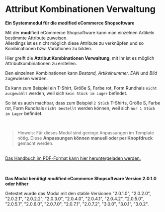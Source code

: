 # Attribut Kombinationen Verwaltung

**Ein Systemmodul für die *mod*ified eCommerce Shopsoftware**

Mit der **mod**ified eCommerce Shopsoftware kann man einzelnen Artikeln bestimmte Attribute zuweisen.<br />
Allerdings ist es nicht möglich diese Attribute zu verknüpfen und so Kombinationen bzw. Variationen zu bilden.

Hier greift die **Attribut Kombinationen Verwaltung**, mit ihr ist es möglich Attributkombinationen zu erstellen.

Den einzelnen Kombinationen kann _Bestand, Artikelnummer, EAN_ und _Bild_ zugewiesen werden.

Es kann zum Beispiel ein T-Shirt, Größe S, Farbe rot, Form Rundhals `nicht ausgewählt` werden, weil sich `kein Stück im Lager` befindet.

So ist es auch machbar, dass zum Beispiel `2 Stück` T-Shirts, Größe S, Farbe rot, Form Rundhals `nicht bestellt` werden können, weil sich `nur 1 Stück im Lager` befindet.

<br />

> Hinweis: Für dieses Modul sind geringe Anpassungen im Template nötig. Diese **Anpassungen können manuell oder per Knopfdruck** gemacht werden.

<br />
<a href="https://raw.githubusercontent.com/KarlBogen/manuals/master/acm/handbuch.pdf">Das Handbuch im PDF-Format kann hier heruntergeladen werden.</a>
<br />
<br />
<br />

**Das Modul benötigt *mod*ified eCommerce Shopsoftware Version 2.0.1.0 oder höher**

Getestet wurde das Modul mit den stable Versionen "2.0.1.0", "2.0.2.0", "2.0.2.1", "2.0.2.2", "2.0.3.0", "2.0.4.0", "2.0.4.1", "2.0.4.2", "2.0.5.0", "2.0.5.1", "2.0.6.0", "2.0.7.0", "2.0.7.1", "2.0.7.2", "3.0.0", "3.0.1", "3.0.2".
